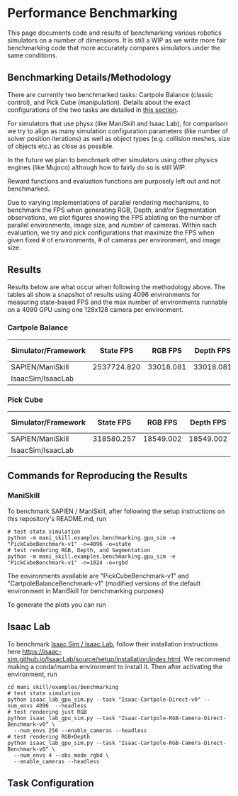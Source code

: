 # Performance Benchmarking

This page documents code and results of benchmarking various robotics simulators on a number of dimensions. It is still a WIP as we write more fair benchmarking code that more accurately compares simulators under the same conditions.

## Benchmarking Details/Methodology

There are currently two benchmarked tasks: Cartpole Balance (classic control), and Pick Cube (manipulation). Details about the exact configurations of the two tasks are detailed in [this section](#task-configuration).

For simulators that use physx (like ManiSkill and Isaac Lab), for comparison we try to align as many simulation configuration parameters (like number of solver position iterations) as well as object types (e.g. collision meshes, size of objects etc.) as close as possible.

In the future we plan to benchmark other simulators using other physics engines (like Mujoco) although how to fairly do so is still WIP.

Reward functions and evaluation functions are purposely left out and not benchmarked.

Due to varying implementations of parallel rendering mechanisms, to benchmark the FPS when generating RGB, Depth, and/or Segmentation observations, we plot figures showing the FPS ablating on the number of parallel environments, image size, and number of cameras. Within each evaluation, we try and pick configurations that maximize the FPS when given fixed # of environments, # of cameras per environment, and image size.

## Results

Results below are what occur when following the methodology above. The tables all show a snapshot of results using 4096 environments for measuring state-based FPS and the max number of environments runnable on a 4090 GPU using one 128x128 camera per environment. 

### Cartpole Balance

| Simulator/Framework | State FPS   | RGB FPS   | Depth FPS | RGB+Depth FPS | RGB+Depth+Segmentation FPS |
| ------------------- | ----------- | --------- | --------- | ------------- | -------------------------- |
| SAPIEN/ManiSkill    | 2537724.820 | 33018.081 | 33018.081 | 33018.081     | 33018.081                  |
| IsaacSim/IsaacLab   |             |           |           | N/A           | N/A                        |

### Pick Cube

| Simulator/Framework | State FPS  | RGB FPS   | Depth FPS | RGB+Depth FPS | RGB+Depth+Segmentation FPS |
| ------------------- | ---------- | --------- | --------- | ------------- | -------------------------- |
| SAPIEN/ManiSkill    | 318580.257 | 18549.002 | 18549.002 | 18549.002     | 18549.002                  |
| IsaacSim/IsaacLab   |            |           |           | N/A           | N/A                        |

## Commands for Reproducing the Results

### ManiSkill

To benchmark SAPIEN / ManiSkill, after following the setup instructions on this repository's README.md, run

```
# test state simulation
python -m mani_skill.examples.benchmarking.gpu_sim -e "PickCubeBenchmark-v1" -n=4096 -o=state
# test rendering RGB, Depth, and Segmentation
python -m mani_skill.examples.benchmarking.gpu_sim -e "PickCubeBenchmark-v1" -n=1024 -o=rgbd
```
The environments available are "PickCubeBenchmark-v1" and "CartpoleBalanceBenchmark-v1" (modified versions of the default environment in ManiSkill for benchmarking purposes)

To generate the plots you can run

## Isaac Lab

To benchmark [Isaac Sim / Isaac Lab](https://github.com/isaac-sim/IsaacLab), follow their installation instructions here https://isaac-sim.github.io/IsaacLab/source/setup/installation/index.html. We recommend making a conda/mamba environment to install it. Then after activating the environment, run

```
cd mani_skill/examples/benchmarking
# test state simulation
python isaac_lab_gpu_sim.py --task "Isaac-Cartpole-Direct-v0" --num_envs 4096  --headless
# test rendering just RGB
python isaac_lab_gpu_sim.py --task "Isaac-Cartpole-RGB-Camera-Direct-Benchmark-v0" \
  --num_envs 256 --enable_cameras --headless
# test rendering RGB+Depth
python isaac_lab_gpu_sim.py --task "Isaac-Cartpole-RGB-Camera-Direct-Benchmark-v0" \
  --num_envs 4 --obs_mode rgbd \
  --enable_cameras --headless
```


## Task Configuration